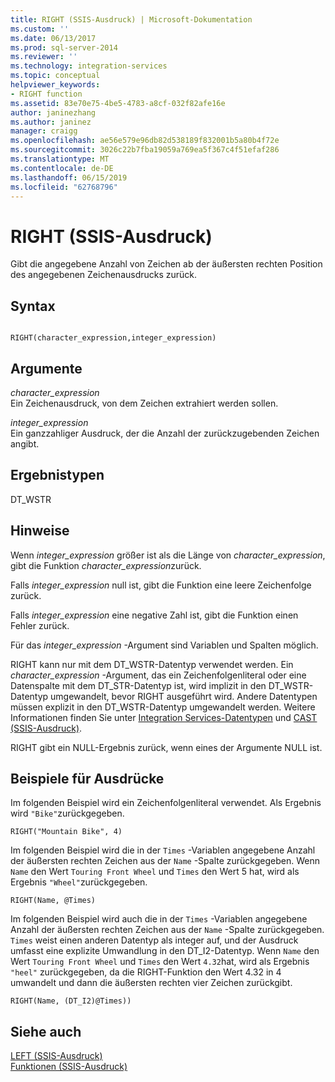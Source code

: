 ```yaml
---
title: RIGHT (SSIS-Ausdruck) | Microsoft-Dokumentation
ms.custom: ''
ms.date: 06/13/2017
ms.prod: sql-server-2014
ms.reviewer: ''
ms.technology: integration-services
ms.topic: conceptual
helpviewer_keywords:
- RIGHT function
ms.assetid: 83e70e75-4be5-4783-a8cf-032f82afe16e
author: janinezhang
ms.author: janinez
manager: craigg
ms.openlocfilehash: ae56e579e96db82d538189f832001b5a80b4f72e
ms.sourcegitcommit: 3026c22b7fba19059a769ea5f367c4f51efaf286
ms.translationtype: MT
ms.contentlocale: de-DE
ms.lasthandoff: 06/15/2019
ms.locfileid: "62768796"
---
```

# <a name="right-ssis-expression"></a>RIGHT (SSIS-Ausdruck)
  Gibt die angegebene Anzahl von Zeichen ab der äußersten rechten Position des angegebenen Zeichenausdrucks zurück.  
  
## <a name="syntax"></a>Syntax  
  
```  
  
RIGHT(character_expression,integer_expression)  
```  
  
## <a name="arguments"></a>Argumente  
 *character_expression*  
 Ein Zeichenausdruck, von dem Zeichen extrahiert werden sollen.  
  
 *integer_expression*  
 Ein ganzzahliger Ausdruck, der die Anzahl der zurückzugebenden Zeichen angibt.  
  
## <a name="result-types"></a>Ergebnistypen  
 DT_WSTR  
  
## <a name="remarks"></a>Hinweise  
 Wenn *integer_expression* größer ist als die Länge von *character_expression*, gibt die Funktion *character_expression*zurück.  
  
 Falls *integer_expression* null ist, gibt die Funktion eine leere Zeichenfolge zurück.  
  
 Falls *integer_expression* eine negative Zahl ist, gibt die Funktion einen Fehler zurück.  
  
 Für das *integer_expression* -Argument sind Variablen und Spalten möglich.  
  
 RIGHT kann nur mit dem DT_WSTR-Datentyp verwendet werden. Ein *character_expression* -Argument, das ein Zeichenfolgenliteral oder eine Datenspalte mit dem DT_STR-Datentyp ist, wird implizit in den DT_WSTR-Datentyp umgewandelt, bevor RIGHT ausgeführt wird. Andere Datentypen müssen explizit in den DT_WSTR-Datentyp umgewandelt werden. Weitere Informationen finden Sie unter [Integration Services-Datentypen](../data-flow/integration-services-data-types.md) und [CAST &#40;SSIS-Ausdruck&#41;](cast-ssis-expression.md).  
  
 RIGHT gibt ein NULL-Ergebnis zurück, wenn eines der Argumente NULL ist.  
  
## <a name="expression-examples"></a>Beispiele für Ausdrücke  
 Im folgenden Beispiel wird ein Zeichenfolgenliteral verwendet. Als Ergebnis wird `"Bike"`zurückgegeben.  
  
```  
RIGHT("Mountain Bike", 4)  
```  
  
 Im folgenden Beispiel wird die in der `Times` -Variablen angegebene Anzahl der äußersten rechten Zeichen aus der `Name` -Spalte zurückgegeben. Wenn `Name` den Wert `Touring Front Wheel` und `Times` den Wert 5 hat, wird als Ergebnis `"Wheel"`zurückgegeben.  
  
```  
RIGHT(Name, @Times)  
```  
  
 Im folgenden Beispiel wird auch die in der `Times` -Variablen angegebene Anzahl der äußersten rechten Zeichen aus der `Name` -Spalte zurückgegeben. `Times` weist einen anderen Datentyp als integer auf, und der Ausdruck umfasst eine explizite Umwandlung in den DT_I2-Datentyp. Wenn `Name` den Wert `Touring Front Wheel` und `Times` den Wert `4.32`hat, wird als Ergebnis `"heel"` zurückgegeben, da die RIGHT-Funktion den Wert 4.32 in 4 umwandelt und dann die äußersten rechten vier Zeichen zurückgibt.  
  
```  
RIGHT(Name, (DT_I2)@Times))  
```  
  
## <a name="see-also"></a>Siehe auch  
 [LEFT &#40;SSIS-Ausdruck&#41;](left-ssis-expression.md)   
 [Funktionen &#40;SSIS-Ausdruck&#41;](functions-ssis-expression.md)  
  
  
